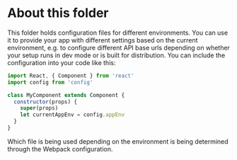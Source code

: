 # About this folder

This folder holds configuration files for different environments.
You can use it to provide your app with different settings based on the
current environment, e.g. to configure different API base urls depending on
whether your setup runs in dev mode or is built for distribution.
You can include the configuration into your code like this:

```javascript
import React, { Component } from 'react'
import config from 'config'

class MyComponent extends Component {
  constructor(props) {
    super(props)
    let currentAppEnv = config.appEnv
  }
}
```

Which file is being used depending on the environment is being determined
through the Webpack configuration.
